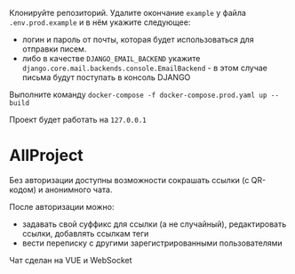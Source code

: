 Клонируйте репозиторий.
Удалите окончание `example` у файла `.env.prod.example` и в нём укажите следующее:
- логин и пароль от почты, которая будет использоваться для отправки писем.
- либо в качестве `DJANGO_EMAIL_BACKEND` укажите `django.core.mail.backends.console.EmailBackend` - в этом случае письма будут поступать в консоль DJANGO

Выполните команду `docker-compose -f docker-compose.prod.yaml up --build`

Проект будет работать на `127.0.0.1`

# AllProject

Без авторизации доступны возможности сокрашать ссылки (с QR-кодом) и анонимного чата.

После авторизации можно:
- задавать свой суффикс для ссылки (а не случайный), редактировать ссылки, добавлять ссылкам теги
- вести переписку с другими зарегистрированными пользователями

Чат сделан на VUE и WebSocket
